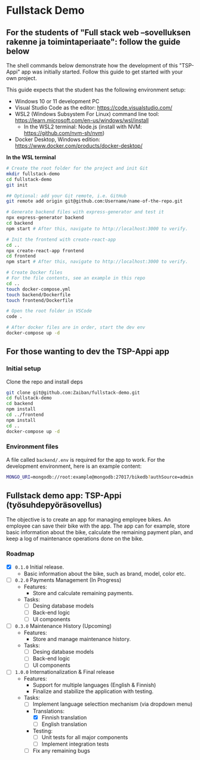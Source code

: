 # Fullstack Demo

## For the students of "Full stack web –sovelluksen rakenne ja toimintaperiaate": follow the guide below

The shell commands below demonstrate how the development of this 
"TSP-Appi" app was initially started. Follow this guide to get started with
your own project.

This guide expects that the student has the following environment setup:
* Windows 10 or 11 development PC
* Visual Studio Code as the editor: https://code.visualstudio.com/
* WSL2 (Windows Subsystem For Linux) command line tool: https://learn.microsoft.com/en-us/windows/wsl/install
  * In the WSL2 terminal: Node.js (install with NVM: https://github.com/nvm-sh/nvm)
* Docker Desktop, Windows edition: https://www.docker.com/products/docker-desktop/

**In the WSL terminal**

```bash
# Create the root folder for the project and init Git
mkdir fullstack-demo
cd fullstack-demo
git init

## Optional: add your Git remote, i.e. GitHub 
git remote add origin git@github.com:Username/name-of-the-repo.git

# Generate backend files with express-generator and test it
npx express-generator backend
cd backend
npm start # After this, navigate to http://localhost:3000 to verify.

# Init the frontend with create-react-app
cd ..
npx create-react-app frontend
cd frontend
npm start # After this, navigate to http://localhost:3000 to verify.

# Create Docker files
# For the file contents, see an example in this repo
cd ..
touch docker-compose.yml
touch backend/Dockerfile
touch frontend/Dockerfile

# Open the root folder in VSCode
code .

# After docker files are in order, start the dev env
docker-compose up -d
```

## For those wanting to dev the TSP-Appi app

### Initial setup

Clone the repo and install deps

```sh
git clone git@github.com:Zaiban/fullstack-demo.git
cd fullstack-demo
cd backend
npm install
cd ../frontend
npm install
cd ..
docker-compose up -d
```

### Environment files

A file called `backend/.env` is required for the app to work. For the
development environment, here is an example content:

```sh
MONGO_URI=mongodb://root:example@mongodb:27017/bikedb?authSource=admin
```

## Fullstack demo app: TSP-Appi (työsuhdepyöräsovellus)

The objective is to create an app for managing employee bikes. An employee
can save their bike with the app. The app can for example, store basic
information about the bike, calculate the remaining payment plan, and
keep a log of maintenance operations done on the bike.

### Roadmap

* [x] `0.1.0` Initial release. 
  * Basic information about the bike, such as brand, model, color etc.
* [ ] `0.2.0` Payments Management (In Progress)
  * Features:
    * Store and calculate remaining payments.
  * Tasks:
    * [ ] Desing database models
    * [ ] Back-end logic
    * [ ] UI components
* [ ] `0.3.0` Maintenance History (Upcoming)
  * Features:
    * Store and manage maintenance history.
  * Tasks:
    * [ ] Desing database models
    * [ ] Back-end logic
    * [ ] UI components
* [ ] `1.0.0` Internationalization & Final release
  * Features:
    * Support for multiple languages (English & Finnish)
    * Finalize and stabilize the application with testing.
  * Tasks:
    * [ ] Implement language selecttion mechanism (via dropdown menu)
    * Translations:
      * [x] Finnish translation
      * [ ] English translation
    * Testing:
      * [ ] Unit tests for all major components
      * [ ] Implement integration tests
    * [ ] Fix any remaining bugs
